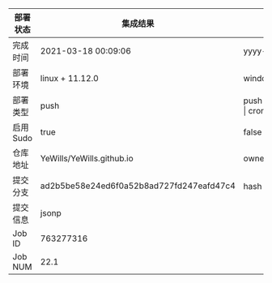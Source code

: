部署状态 | 集成结果 | 参考值
---|---|---
完成时间 | 2021-03-18 00:09:06 | yyyy-mm-dd hh:mm:ss
部署环境 | linux + 11.12.0 | window \| linux + stable
部署类型 | push | push \| pull_request \| api \| cron
启用Sudo | true | false \| true
仓库地址 | YeWills/YeWills.github.io | owner_name/repo_name
提交分支 | ad2b5be58e24ed6f0a52b8ad727fd247eafd47c4 | hash 16位
提交信息 | jsonp |
Job ID   | 763277316 |
Job NUM  | 22.1 |

